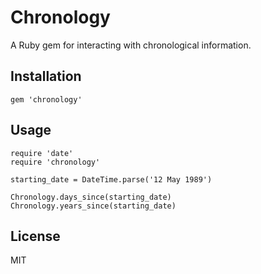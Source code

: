 Chronology
==========

A Ruby gem for interacting with chronological information.

## Installation

```
gem 'chronology'
```

## Usage
```
require 'date'
require 'chronology'

starting_date = DateTime.parse('12 May 1989')

Chronology.days_since(starting_date)
Chronology.years_since(starting_date)
```

## License
MIT
